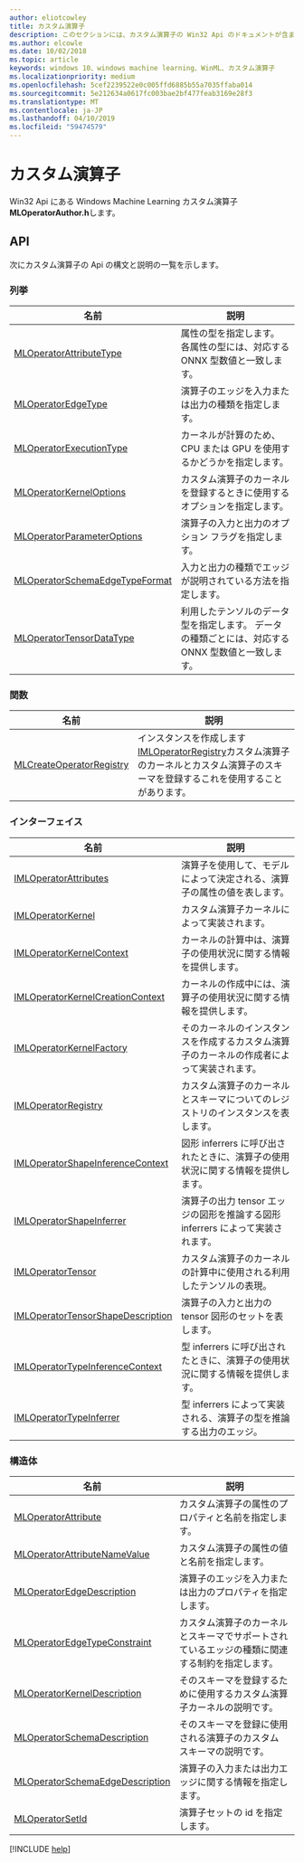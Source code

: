 ```yaml
---
author: eliotcowley
title: カスタム演算子
description: このセクションには、カスタム演算子の Win32 Api のドキュメントが含まれています。
ms.author: elcowle
ms.date: 10/02/2018
ms.topic: article
keywords: windows 10、windows machine learning、WinML、カスタム演算子
ms.localizationpriority: medium
ms.openlocfilehash: 5cef2239522e0c005ffd6885b55a7035ffaba014
ms.sourcegitcommit: 5e212634a0617fc003bae2bf477feab3169e28f3
ms.translationtype: MT
ms.contentlocale: ja-JP
ms.lasthandoff: 04/10/2019
ms.locfileid: "59474579"
---
```

# <a name="custom-operators"></a>カスタム演算子

Win32 Api にある Windows Machine Learning カスタム演算子**MLOperatorAuthor.h**します。

## <a name="apis"></a>API

次にカスタム演算子の Api の構文と説明の一覧を示します。

### <a name="enumerations"></a>列挙

| 名前 | 説明 |
|------|-------------|
| [MLOperatorAttributeType](custom-operators/MLOperatorAttributeType.md) | 属性の型を指定します。 各属性の型には、対応する ONNX 型数値と一致します。 |
| [MLOperatorEdgeType](custom-operators/MLOperatorEdgeType.md) | 演算子のエッジを入力または出力の種類を指定します。 |
| [MLOperatorExecutionType](custom-operators/MLOperatorExecutionType.md) | カーネルが計算のため、CPU または GPU を使用するかどうかを指定します。 |
| [MLOperatorKernelOptions](custom-operators/MLOperatorKernelOptions.md) | カスタム演算子のカーネルを登録するときに使用するオプションを指定します。 |
| [MLOperatorParameterOptions](custom-operators/MLOperatorParameterOptions.md) | 演算子の入力と出力のオプション フラグを指定します。 |
| [MLOperatorSchemaEdgeTypeFormat](custom-operators/MLOperatorSchemaEdgeTypeFormat.md) | 入力と出力の種類でエッジが説明されている方法を指定します。 |
| [MLOperatorTensorDataType](custom-operators/MLOperatorTensorDataType.md) | 利用したテンソルのデータ型を指定します。 データの種類ごとには、対応する ONNX 型数値と一致します。 |

### <a name="functions"></a>関数

| 名前 | 説明 |
|------|-------------|
| [MLCreateOperatorRegistry](custom-operators/MLCreateOperatorRegistry.md) | インスタンスを作成します[IMLOperatorRegistry](custom-operators/IMLOperatorRegistry.md)カスタム演算子のカーネルとカスタム演算子のスキーマを登録するこれを使用することがあります。 |

### <a name="interfaces"></a>インターフェイス

| 名前 | 説明 |
|------|-------------|
| [IMLOperatorAttributes](custom-operators/IMLOperatorAttributes.md) | 演算子を使用して、モデルによって決定される、演算子の属性の値を表します。 |
| [IMLOperatorKernel](custom-operators/IMLOperatorKernel.md) | カスタム演算子カーネルによって実装されます。 |
| [IMLOperatorKernelContext](custom-operators/IMLOperatorKernelContext.md) | カーネルの計算中は、演算子の使用状況に関する情報を提供します。 |
| [IMLOperatorKernelCreationContext](custom-operators/IMLOperatorKernelCreationContext.md) | カーネルの作成中には、演算子の使用状況に関する情報を提供します。 |
| [IMLOperatorKernelFactory](custom-operators/IMLOperatorKernelFactory.md) | そのカーネルのインスタンスを作成するカスタム演算子のカーネルの作成者によって実装されます。 |
| [IMLOperatorRegistry](custom-operators/IMLOperatorRegistry.md) | カスタム演算子のカーネルとスキーマについてのレジストリのインスタンスを表します。 |
| [IMLOperatorShapeInferenceContext](custom-operators/IMLOperatorShapeInferenceContext.md) | 図形 inferrers に呼び出されたときに、演算子の使用状況に関する情報を提供します。 |
| [IMLOperatorShapeInferrer](custom-operators/IMLOperatorShapeInferrer.md) | 演算子の出力 tensor エッジの図形を推論する図形 inferrers によって実装されます。 |
| [IMLOperatorTensor](custom-operators/IMLOperatorTensor.md) | カスタム演算子のカーネルの計算中に使用される利用したテンソルの表現。 |
| [IMLOperatorTensorShapeDescription](custom-operators/IMLOperatorTensorShapeDescription.md) | 演算子の入力と出力の tensor 図形のセットを表します。 |
| [IMLOperatorTypeInferenceContext](custom-operators/IMLOperatorTypeInferenceContext.md) | 型 inferrers に呼び出されたときに、演算子の使用状況に関する情報を提供します。 |
| [IMLOperatorTypeInferrer](custom-operators/IMLOperatorTypeInferrer.md) | 型 inferrers によって実装される、演算子の型を推論する出力のエッジ。 |

### <a name="structures"></a>構造体

| 名前 | 説明 |
|------|-------------|
| [MLOperatorAttribute](custom-operators/MLOperatorAttribute.md) | カスタム演算子の属性のプロパティと名前を指定します。 |
| [MLOperatorAttributeNameValue](custom-operators/MLOperatorAttributeNameValue.md) | カスタム演算子の属性の値と名前を指定します。 |
| [MLOperatorEdgeDescription](custom-operators/MLOperatorEdgeDescription.md) | 演算子のエッジを入力または出力のプロパティを指定します。 |
| [MLOperatorEdgeTypeConstraint](custom-operators/MLOperatorEdgeTypeConstraint.md) | カスタム演算子のカーネルとスキーマでサポートされているエッジの種類に関連する制約を指定します。 |
| [MLOperatorKernelDescription](custom-operators/MLOperatorKernelDescription.md) | そのスキーマを登録するために使用するカスタム演算子カーネルの説明です。 |
| [MLOperatorSchemaDescription](custom-operators/MLOperatorSchemaDescription.md) | そのスキーマを登録に使用される演算子のカスタム スキーマの説明です。 |
| [MLOperatorSchemaEdgeDescription](custom-operators/MLOperatorSchemaEdgeDescription.md) | 演算子の入力または出力エッジに関する情報を指定します。 |
| [MLOperatorSetId](custom-operators/MLOperatorSetId.md) | 演算子セットの id を指定します。 |

[!INCLUDE [help](includes/get-help.md)]
